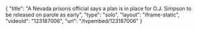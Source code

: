 {
    "title": "A Nevada prisons official says a plan is in place for O.J. Simpson to be released on parole as early",
    "type": "solo",
    "layout": "iframe-static",
    "videoId": "123187006",
    "url": "\/tvpembed\/123187006"
}
